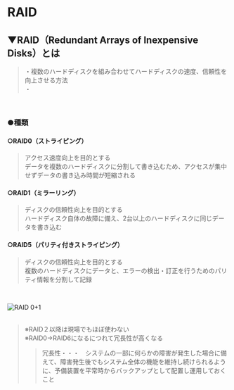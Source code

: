 # RAID

## ▼RAID（Redundant Arrays of Inexpensive Disks）とは
>・複数のハードディスクを組み合わせてハードディスクの速度、信頼性を向上させる方法<br>
>・<br>
<br>

### ●種類

#### ○RAID0（ストライピング）
>アクセス速度向上を目的とする<br>
>データを複数のハードディスクに分割して書き込むため、アクセスが集中せずデータの書き込み時間が短縮される<br>

#### ○RAID1（ミラーリング）
>ディスクの信頼性向上を目的とする<br>
>ハードディスク自体の故障に備え、2台以上のハードディスクに同じデータを書き込む<br>

#### ○RAID5（パリティ付きストライピング）
>ディスクの信頼性向上を目的とする<br>
>複数のハードディスクにデータと、エラーの検出・訂正を行うためのパリティ情報を分割して記録<br>
<br>


![RAID 0+1](https://user-images.githubusercontent.com/81621944/231192293-99bfc8cb-d71e-4f85-ba33-2921369c38c7.jpg)<br>
<br>
>※RAID２以降は現場でもほぼ使わない<br>
>※RAID0→RAID6になるにつれて冗長性が高くなる<br>
>>冗長性・・・　システムの一部に何らかの障害が発生した場合に備えて、障害発生後でもシステム全体の機能を維持し続けられるように、予備装置を平常時からバックアップとして配置し運用しておくこと<br>
<br>
